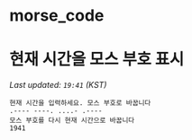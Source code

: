 # morse_code
# 현재 시간을 모스 부호 표시
<!-- MORSE_TIME_START -->
_Last updated: `19:41` (KST)_

```
현재 시간을 입력하세요. 모스 부호로 바꿉니다
.---- ----. ....- .----
모스 부호를 다시 현재 시간으로 바꿉니다
1941
```
<!-- MORSE_TIME_END -->
